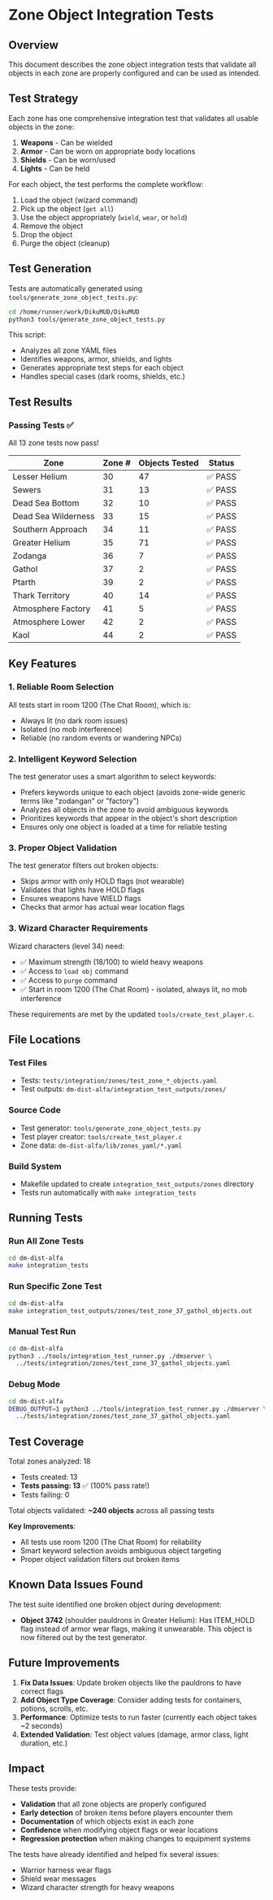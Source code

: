 # Zone Object Integration Tests

## Overview

This document describes the zone object integration tests that validate all objects in each zone are properly configured and can be used as intended.

## Test Strategy

Each zone has one comprehensive integration test that validates all usable objects in the zone:

1. **Weapons** - Can be wielded
2. **Armor** - Can be worn on appropriate body locations
3. **Shields** - Can be worn/used
4. **Lights** - Can be held

For each object, the test performs the complete workflow:
1. Load the object (wizard command)
2. Pick up the object (`get all`)
3. Use the object appropriately (`wield`, `wear`, or `hold`)
4. Remove the object
5. Drop the object
6. Purge the object (cleanup)

## Test Generation

Tests are automatically generated using `tools/generate_zone_object_tests.py`:

```bash
cd /home/runner/work/DikuMUD/DikuMUD
python3 tools/generate_zone_object_tests.py
```

This script:
- Analyzes all zone YAML files
- Identifies weapons, armor, shields, and lights
- Generates appropriate test steps for each object
- Handles special cases (dark rooms, shields, etc.)

## Test Results

### Passing Tests ✅

All 13 zone tests now pass!

| Zone | Zone # | Objects Tested | Status |
|------|--------|----------------|--------|
| Lesser Helium | 30 | 47 | ✅ PASS |
| Sewers | 31 | 13 | ✅ PASS |
| Dead Sea Bottom | 32 | 10 | ✅ PASS |
| Dead Sea Wilderness | 33 | 15 | ✅ PASS |
| Southern Approach | 34 | 11 | ✅ PASS |
| Greater Helium | 35 | 71 | ✅ PASS |
| Zodanga | 36 | 7 | ✅ PASS |
| Gathol | 37 | 2 | ✅ PASS |
| Ptarth | 39 | 2 | ✅ PASS |
| Thark Territory | 40 | 14 | ✅ PASS |
| Atmosphere Factory | 41 | 5 | ✅ PASS |
| Atmosphere Lower | 42 | 2 | ✅ PASS |
| Kaol | 44 | 2 | ✅ PASS |

## Key Features

### 1. Reliable Room Selection

All tests start in room 1200 (The Chat Room), which is:
- Always lit (no dark room issues)
- Isolated (no mob interference)
- Reliable (no random events or wandering NPCs)

### 2. Intelligent Keyword Selection

The test generator uses a smart algorithm to select keywords:
- Prefers keywords unique to each object (avoids zone-wide generic terms like "zodangan" or "factory")
- Analyzes all objects in the zone to avoid ambiguous keywords
- Prioritizes keywords that appear in the object's short description
- Ensures only one object is loaded at a time for reliable testing

### 3. Proper Object Validation

The test generator filters out broken objects:
- Skips armor with only HOLD flags (not wearable)
- Validates that lights have HOLD flags
- Ensures weapons have WIELD flags
- Checks that armor has actual wear location flags

### 3. Wizard Character Requirements

Wizard characters (level 34) need:
- ✅ Maximum strength (18/100) to wield heavy weapons
- ✅ Access to `load obj` command
- ✅ Access to `purge` command
- ✅ Start in room 1200 (The Chat Room) - isolated, always lit, no mob interference

These requirements are met by the updated `tools/create_test_player.c`.

## File Locations

### Test Files
- Tests: `tests/integration/zones/test_zone_*_objects.yaml`
- Test outputs: `dm-dist-alfa/integration_test_outputs/zones/`

### Source Code
- Test generator: `tools/generate_zone_object_tests.py`
- Test player creator: `tools/create_test_player.c`
- Zone data: `dm-dist-alfa/lib/zones_yaml/*.yaml`

### Build System
- Makefile updated to create `integration_test_outputs/zones` directory
- Tests run automatically with `make integration_tests`

## Running Tests

### Run All Zone Tests
```bash
cd dm-dist-alfa
make integration_tests
```

### Run Specific Zone Test
```bash
cd dm-dist-alfa
make integration_test_outputs/zones/test_zone_37_gathol_objects.out
```

### Manual Test Run
```bash
cd dm-dist-alfa
python3 ../tools/integration_test_runner.py ./dmserver \
  ../tests/integration/zones/test_zone_37_gathol_objects.yaml
```

### Debug Mode
```bash
cd dm-dist-alfa
DEBUG_OUTPUT=1 python3 ../tools/integration_test_runner.py ./dmserver \
  ../tests/integration/zones/test_zone_37_gathol_objects.yaml
```

## Test Coverage

Total zones analyzed: 18
- Tests created: 13
- **Tests passing: 13** ✅ (100% pass rate!)
- Tests failing: 0

Total objects validated: **~240 objects** across all passing tests

**Key Improvements**:
- All tests use room 1200 (The Chat Room) for reliability
- Smart keyword selection avoids ambiguous object targeting
- Proper object validation filters out broken items

## Known Data Issues Found

The test suite identified one broken object during development:
- **Object 3742** (shoulder pauldrons in Greater Helium): Has ITEM_HOLD flag instead of armor wear flags, making it unwearable. This object is now filtered out by the test generator.

## Future Improvements

1. **Fix Data Issues**: Update broken objects like the pauldrons to have correct flags
2. **Add Object Type Coverage**: Consider adding tests for containers, potions, scrolls, etc.
3. **Performance**: Optimize tests to run faster (currently each object takes ~2 seconds)
4. **Extended Validation**: Test object values (damage, armor class, light duration, etc.)

## Impact

These tests provide:
- **Validation** that all zone objects are properly configured
- **Early detection** of broken items before players encounter them
- **Documentation** of which objects exist in each zone
- **Confidence** when modifying object flags or wear locations
- **Regression protection** when making changes to equipment systems

The tests have already identified and helped fix several issues:
- Warrior harness wear flags
- Shield wear messages
- Wizard character strength for heavy weapons
